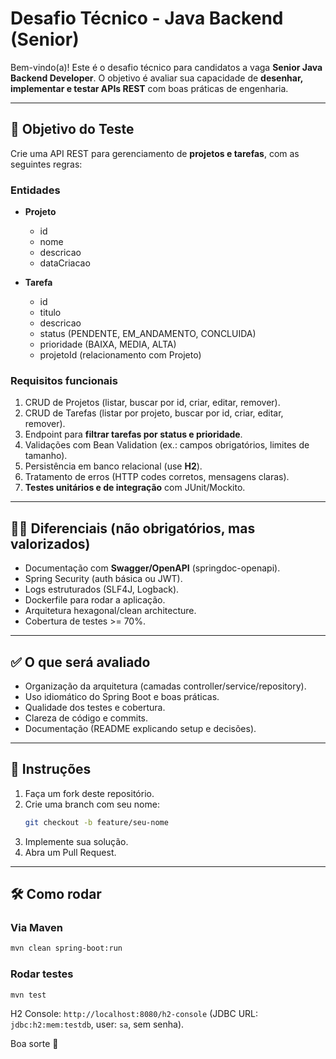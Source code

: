 # Desafio Técnico - Java Backend (Senior)

Bem-vindo(a)! Este é o desafio técnico para candidatos a vaga **Senior Java Backend Developer**.
O objetivo é avaliar sua capacidade de **desenhar, implementar e testar APIs REST** com boas práticas de engenharia.

---

## 🎯 Objetivo do Teste

Crie uma API REST para gerenciamento de **projetos e tarefas**, com as seguintes regras:

### Entidades
- **Projeto**
  - id
  - nome
  - descricao
  - dataCriacao

- **Tarefa**
  - id
  - titulo
  - descricao
  - status (PENDENTE, EM_ANDAMENTO, CONCLUIDA)
  - prioridade (BAIXA, MEDIA, ALTA)
  - projetoId (relacionamento com Projeto)

### Requisitos funcionais
1. CRUD de Projetos (listar, buscar por id, criar, editar, remover).
2. CRUD de Tarefas (listar por projeto, buscar por id, criar, editar, remover).
3. Endpoint para **filtrar tarefas por status e prioridade**.
4. Validações com Bean Validation (ex.: campos obrigatórios, limites de tamanho).
5. Persistência em banco relacional (use **H2**).
6. Tratamento de erros (HTTP codes corretos, mensagens claras).
7. **Testes unitários e de integração** com JUnit/Mockito.

---

## 🧑‍💻 Diferenciais (não obrigatórios, mas valorizados)

- Documentação com **Swagger/OpenAPI** (springdoc-openapi).
- Spring Security (auth básica ou JWT).
- Logs estruturados (SLF4J, Logback).
- Dockerfile para rodar a aplicação.
- Arquitetura hexagonal/clean architecture.
- Cobertura de testes >= 70%.

---

## ✅ O que será avaliado

- Organização da arquitetura (camadas controller/service/repository).
- Uso idiomático do Spring Boot e boas práticas.
- Qualidade dos testes e cobertura.
- Clareza de código e commits.
- Documentação (README explicando setup e decisões).

---

## 🚀 Instruções

1. Faça um fork deste repositório.
2. Crie uma branch com seu nome:
   ```bash
   git checkout -b feature/seu-nome
   ```
3. Implemente sua solução.
4. Abra um Pull Request.

---

## 🛠️ Como rodar

### Via Maven
```bash
mvn clean spring-boot:run
```

### Rodar testes
```bash
mvn test
```

H2 Console: `http://localhost:8080/h2-console` (JDBC URL: `jdbc:h2:mem:testdb`, user: `sa`, sem senha).

Boa sorte 🚀
